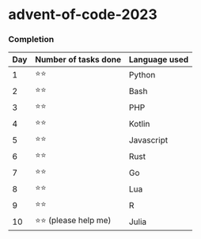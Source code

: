 # advent-of-code-2023

### Completion

| Day | Number of tasks done | Language used |
|-----|----------------------|---------------|
| 1   | ⭐⭐                   | Python        |
| 2   | ⭐⭐                   | Bash          |
| 3   | ⭐⭐                   | PHP           |
| 4   | ⭐⭐                   | Kotlin        |
| 5   | ⭐⭐                   | Javascript    |
| 6   | ⭐⭐                   | Rust          |
| 7   | ⭐⭐                   | Go            |
| 8   | ⭐⭐                   | Lua           |
| 9   | ⭐⭐                   | R             |
| 10  | ⭐⭐ (please help me)  | Julia         |
